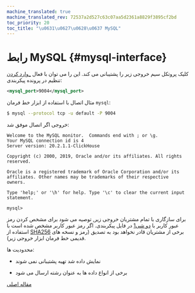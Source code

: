 ```yaml
---
machine_translated: true
machine_translated_rev: 72537a2d527c63c07aa5d2361a8829f3895cf2bd
toc_priority: 20
toc_title: "\u0631\u0627\u0628\u0637 MySQL"
---
```


# رابط MySQL {#mysql-interface}

کلیک پروتکل سیم خروجی زیر را پشتیبانی می کند. این را می توان با فعال [\_وارد کردن](../operations/server-configuration-parameters/settings.md#server_configuration_parameters-mysql_port) تنظیم در پرونده پیکربندی:

``` xml
<mysql_port>9004</mysql_port>
```

مثال اتصال با استفاده از ابزار خط فرمان `mysql`:

``` bash
$ mysql --protocol tcp -u default -P 9004
```

خروجی اگر اتصال موفق شد:

``` text
Welcome to the MySQL monitor.  Commands end with ; or \g.
Your MySQL connection id is 4
Server version: 20.2.1.1-ClickHouse

Copyright (c) 2000, 2019, Oracle and/or its affiliates. All rights reserved.

Oracle is a registered trademark of Oracle Corporation and/or its
affiliates. Other names may be trademarks of their respective
owners.

Type 'help;' or '\h' for help. Type '\c' to clear the current input statement.

mysql>
```

برای سازگاری با تمام مشتریان خروجی زیر, توصیه می شود برای مشخص کردن رمز عبور کاربر با [دو شی1](../operations/settings/settings-users.md#password_double_sha1_hex) در فایل پیکربندی.
اگر رمز عبور کاربر مشخص شده است با استفاده از [SHA256](../operations/settings/settings-users.md#password_sha256_hex) برخی از مشتریان قادر نخواهد بود به تصدیق (رمز و نسخه های قدیمی خط فرمان ابزار خروجی زیر).

محدودیت ها:

-   نمایش داده شد تهیه پشتیبانی نمی شوند

-   برخی از انواع داده ها به عنوان رشته ارسال می شود

[مقاله اصلی](https://clickhouse.tech/docs/en/interfaces/mysql/) <!--hide-->
